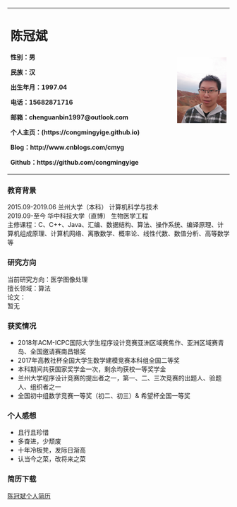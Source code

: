 
<table border="0">
  <tr>
    <td width="75%">
      <h1>陈冠斌</h1>
      <p><b>性别：男</b></p>
      <p><b>民族：汉</b></p>
      <p><b>出生年月：1997.04</b></p>
      <p><b>电话：15682871716</b></p>
      <p><b>邮箱：chenguanbin1997@outlook.com</b></p>
      <p><b>个人主页：(https://congmingyige.github.io)</b></p>
      <p><b>Blog：http://www.cnblogs.com/cmyg</b></p>
      <p><b>Github：https://github.com/congmingyige</b></p>
    </td>
    <td width="25%">
      <img src="/chenguanbin.jpg" width="100%">
    </td>
  </tr>
</table>

### 教育背景
2015.09-2019.06			兰州大学（本科）					计算机科学与技术  
2019.09-至今			华中科技大学（直博）				生物医学工程  
主修课程：C、C++、Java、汇编、数据结构、算法、操作系统、编译原理、计算机组成原理、计算机网络、离散数学、概率论、线性代数、数值分析、高等数学等

### 研究方向
当前研究方向：医学图像处理  
擅长领域：算法  
论文：  
暂无

### 获奖情况
- 2018年ACM-ICPC国际大学生程序设计竞赛亚洲区域赛焦作、亚洲区域赛青岛、全国邀请赛南昌银奖
- 2017年高教社杯全国大学生数学建模竞赛本科组全国二等奖
- 本科期间共获国家奖学金一次，剩余均获校一等奖学金
- 兰州大学程序设计竞赛的提出者之一，第一、二、三次竞赛的出题人、验题人、组织者之一
- 全国初中组数学竞赛一等奖（初二、初三）& 希望杯全国一等奖

### 个人感想
- 且行且珍惜
- 多奋进，少颓废
- 十年冷板凳，发际日渐高
- 认当今之菜，改将来之菜

### 简历下载
[陈冠斌个人简历](https://github.com/congmingyige/congmingyige.github.io/raw/master/%E4%B8%AA%E4%BA%BA%E7%AE%80%E5%8E%86.doc)
